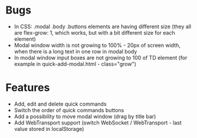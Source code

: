 # Bugs

- In CSS: .modal .body .buttons elements are having different size (they all are flex-grow: 1, which works, but with a bit different size for each element)
- Modal window width is not growing to 100% - 20px of screen width, when there is a long text in one row in modal body
- In modal window input boxes are not growing to 100 of TD element (for example in quick-add-modal.html - class="grow")

# Features

- Add, edit and delete quick commands
- Switch the order of quick commands buttons
- Add a possibility to move modal window (drag by title bar)
- Add WebTransport support (switch WebSocket / WebTransport - last value stored in localStorage)
